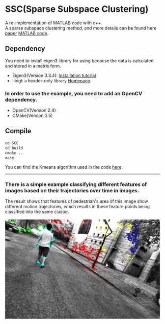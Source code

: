 # SSC(Sparse Subspace Clustering)
A re-implementation of MATLAB code with c++.<br>
A sparse subspace clustering method, and more details can be found here [paper](https://ieeexplore.ieee.org/abstract/document/6482137/) [MATLAB code](http://www.vision.jhu.edu/code/).<br>
## Dependency
You need to install eigen3 library for using because the data is calculated and stored in a matrix form.<br>
* Eigen3(Version 3.3.4): [Installation tutorial](http://eigen.tuxfamily.org/index.php?title=Main_Page)<br>
* libigl: a header-only library [Homepage](https://github.com/libigl/libigl).<br>
### In order to use the example, you need to add an OpenCV dependency.<br>
* OpenCV(Version 2.4)<br>
* CMake(Version 3.5)<br>
## Compile
    cd SCC
    cd build
    cmake ..
    make
You can find the Kmeans algorithm used in the code [here](https://github.com/michaelchughes/KMeansRex).

---
### There is a simple example classifying different features of images based on their trajectories over time  in images.<br>
The result shows that features of pedestrian's area of this image show different motion trajectories, which results in these feature points being classified into the same cluster.<br>
<br>
![](https://github.com/Markbess/SCC/blob/master/data/result.png)

